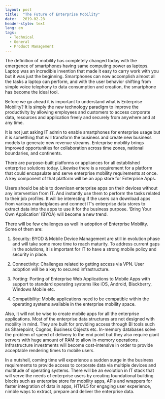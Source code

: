 ```yaml
---
layout: post
title:  "The Future of Enterprise Mobility"
date:   2019-02-28
header-style: text
lang: en
tags:
  - Technical
  - General
  - Product Management
---
```

The definition of mobility has completely changed today with the emergence of smartphones having same computing power as laptops. Laptop was an incredible invention that made it easy to carry work with you but it was just the beginning. Smartphones can now accomplish almost all the tasks a laptop can perform, and with the user behavior shifting from simple voice telephony to data consumption and creation, the smartphone has become the ideal tool.

Before we go ahead it is important to understand what is Enterprise Mobility? It is simply the new technology paradigm to improve the productivity by allowing employees and customers to access corporate data, resources and application freely and securely from anywhere and at any time.

It is not just asking IT admin to enable smartphones for enterprise usage but it is something that will transform the business and create new business models to generate new revenue streams. Enterprise mobility brings improved opportunities for collaboration across time zones, national boundaries, and continents.

There are purpose-built platforms or appliances for all established enterprise solutions today. Likewise there is a requirement for a platform that could encapsulate and serve enterprise mobility requirements at once. A key component of that platform will be an app store for Enterprise Apps.

Users should be able to downloan enterprise apps on their devices without any intervention from IT. And instantly use them to perform the tasks related to their job profiles. It will be interesting if the users can download apps from various marketplaces and connect IT’s enterprise data stores to extract data into the apps to use it for the business purpose. ‘Bring Your Own Application’ (BYOA) will become a new trend.

There will be few challenges as well in adoption of Enterprise Mobility. Some of them are:

1. Security: BYOD & Mobile Device Management are still in evolution phase and will take some more time to reach maturity. To address current gaps in the solutions, it is important for IT to have a strong mobile policy and security in place.

2. Connectivity: Challenges related to getting access via VPN. User adoption will be a key to secured infrastructure. 

3. Porting: Porting of Enterprise Web Applications to Mobile Apps with support to standard operating systems like iOS, Android, Blackberry, Windows Mobile etc. 

4. Compatibility: Mobile applications need to be compatible within the operating systems available in the enterprise mobility space.

Also, it will not be wise to create mobile apps for all the enterprise applications. Most of the enterprise data structures are not designed with mobility in mind. They are built for providing access through BI tools such as Sharepoint, Cognos, Business Objects etc. In-memory databases solve the problem of speed of delivery to the end point but they also require giant servers with huge amount of RAM to allow in-memory operations. Infrastructure investments will become cost-intensive in order to provide acceptable rendering times to mobile users.

In a nutshell, coming time will experience a sudden surge in the business requirements to provide access to corporate data via multiple devices and multitude of operating systems. There will be an evolution in IT stack that will serve the needs of enterprise users by creating foundational building blocks such as enterprise store for mobility apps, APIs and wrappers for faster integration of data in apps, HTML5 for engaging user experience, nimble ways to extract, prepare and deliver the enterprise data.
